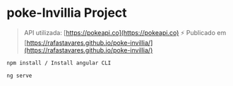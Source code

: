 # poke-Invillia Project

> API utilizada: [https://pokeapi.co](https://pokeapi.co) :zap:
> Publicado em [https://rafastavares.github.io/poke-invillia/](https://rafastavares.github.io/poke-invillia/)

```cmd
npm install / Install angular CLI
```

```cmd
ng serve
```
